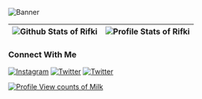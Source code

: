 
![Banner](https://user-images.githubusercontent.com/55880165/190863015-b615473c-7d66-4cf9-b084-aa7346ea5805.png)



| ![Github Stats of Rifki](https://github-readme-stats.vercel.app/api?username=Rahmattullah13&show_icons=true&theme=buefy)  | ![Profile Stats of Rifki](https://github-readme-stats.vercel.app/api/top-langs/?username=Rahmattullah13&layout=compact&hide=html&theme=buefy) |
| :-------------: | :-------------: |

### Connect With Me

[![Instagram](https://img.shields.io/badge/Instagram-%23E4405F.svg?logo=Instagram&style=for-the-badge&logoColor=white&color=141617)](https://instagram.com/rahmattullah_13)
[![Twitter](https://img.shields.io/badge/Twitter-%231DA1F2.svg?logo=Twitter&style=for-the-badge&logoColor=white&color=141617)](https://twitter.com/Rahmattullah_r)
[![Twitter](https://img.shields.io/badge/Linkedin-%231DA1F2.svg?logo=Linkedin&style=for-the-badge&logoColor=white&color=141617)](https://www.linkedin.com/in/rifki-rahmattullah-8533111b6)

[![Profile View counts of Milk](https://hits.sh/github.com/Rahmattullah13.svg?style=for-the-badge&label=Explorers&extraCount=1780&color=141617)](https://hits.sh/github.com/Rahmattullah13/)

<!--
<img src="https://komarev.com/ghpvc/?username=milkshakegum&label=Profile%20views&color=0e75b6&style=flat" alt="Profile View counts of Milk" />

[![@rahmattullah_13's Holopin board](https://holopin.io/api/user/board?user=rahmattullah_13)](https://holopin.io/@rahmattullah_13)
